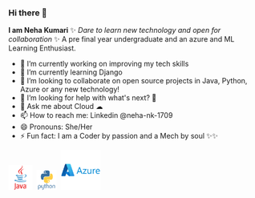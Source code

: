 ### Hi there 👋

**I am Neha Kumari**  ✨ _Dare to learn new technology and open for collaboration_ ✨ A pre final year undergraduate and an azure and ML Learning Enthusiast.

- 🔭 I’m currently working on improving my tech skills
- 🌱 I’m currently learning Django
- 👯 I’m looking to collaborate on open source projects in Java, Python, Azure or any new technology!
- 🤔 I’m looking for help with what's next? 👀
- 💬 Ask me about Cloud ☁
- 📫 How to reach me: Linkedin @neha-nk-1709
- 😄 Pronouns: She/Her
- ⚡ Fun fact: I am a Coder by passion and a Mech by soul ✨✨

<div>
  <img src="https://github.com/devicons/devicon/blob/master/icons/java/java-original-wordmark.svg" title="Java" alt="Java" width="48" height="50"/>&nbsp;
  <img src="https://github.com/devicons/devicon/blob/master/icons/python/python-original-wordmark.svg" title="Python" alt="Python" width="40" height="40"/>&nbsp;
  <img src="https://github.com/devicons/devicon/blob/master/icons/azure/azure-original-wordmark.svg" title="Azure" alt="Azure" width="80" height="80"/>
 </div>
 
